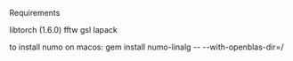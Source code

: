 Requirements

libtorch (1.6.0)
fftw
gsl
lapack

to install numo on macos:
gem install numo-linalg -- --with-openblas-dir=/
